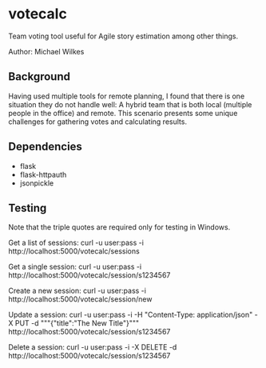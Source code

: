 # votecalc
Team voting tool useful for Agile story estimation among other things.

Author: Michael Wilkes

## Background
Having used multiple tools for remote planning, I found that there is one situation they do not handle well: A hybrid team that is both local (multiple people in the office) and remote. This scenario presents some unique challenges for gathering votes and calculating results.

## Dependencies

- flask
- flask-httpauth
- jsonpickle

## Testing

Note that the triple quotes are required only for testing in Windows.

Get a list of sessions:
    curl -u user:pass -i http://localhost:5000/votecalc/sessions

Get a single session:
    curl -u user:pass -i http://localhost:5000/votecalc/session/s1234567

Create a new session:
    curl -u user:pass -i http://localhost:5000/votecalc/session/new

Update a session:
    curl -u user:pass -i -H "Content-Type: application/json" -X PUT -d """{"title":"The New Title"}""" http://localhost:5000/votecalc/session/s1234567

Delete a session:
    curl -u user:pass -i -X DELETE -d http://localhost:5000/votecalc/session/s1234567
